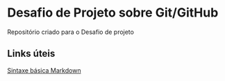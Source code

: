 # Desafio de Projeto sobre Git/GitHub
Repositório criado para o Desafio de projeto

## Links úteis

[Sintaxe básica Markdown](https://www.markdownguide.org/basic-syntax/)
